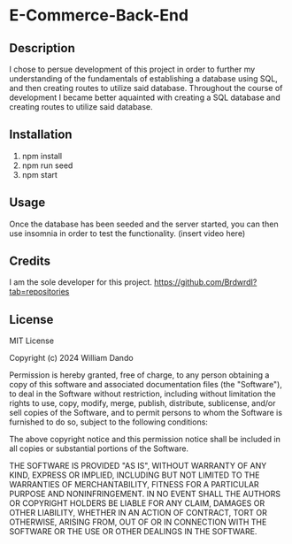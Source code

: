 # E-Commerce-Back-End

## Description

I chose to persue development of this project in order to further my understanding of the fundamentals of establishing a database using SQL, and then creating routes to utilize said database. Throughout the course of development I became better aquainted with creating a SQL database and creating routes to utilize said database. 

## Installation

1. npm install
2. npm run seed
3. npm start

## Usage

Once the database has been seeded and the server started, you can then use insomnia in order to test the functionality. (insert video here)

## Credits

I am the sole developer for this project. https://github.com/BrdwrdI?tab=repositories

## License

MIT License

Copyright (c) 2024 William Dando

Permission is hereby granted, free of charge, to any person obtaining a copy
of this software and associated documentation files (the "Software"), to deal
in the Software without restriction, including without limitation the rights
to use, copy, modify, merge, publish, distribute, sublicense, and/or sell
copies of the Software, and to permit persons to whom the Software is
furnished to do so, subject to the following conditions:

The above copyright notice and this permission notice shall be included in all
copies or substantial portions of the Software.

THE SOFTWARE IS PROVIDED "AS IS", WITHOUT WARRANTY OF ANY KIND, EXPRESS OR
IMPLIED, INCLUDING BUT NOT LIMITED TO THE WARRANTIES OF MERCHANTABILITY,
FITNESS FOR A PARTICULAR PURPOSE AND NONINFRINGEMENT. IN NO EVENT SHALL THE
AUTHORS OR COPYRIGHT HOLDERS BE LIABLE FOR ANY CLAIM, DAMAGES OR OTHER
LIABILITY, WHETHER IN AN ACTION OF CONTRACT, TORT OR OTHERWISE, ARISING FROM,
OUT OF OR IN CONNECTION WITH THE SOFTWARE OR THE USE OR OTHER DEALINGS IN THE
SOFTWARE.
